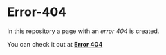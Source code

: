 # Error-404

In this repository a page with an *error 404* is created.

You can check it out at **[Error 404](https://alexjs6.github.io/Error-404/ "Error 404")**
